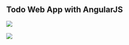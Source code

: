 <h2>Todo Web App with AngularJS</h2>
<img src="images/contact.png"><br><br>
<img src="images/contact.png">
